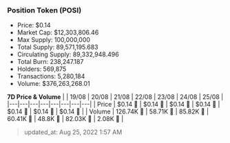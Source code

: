
  ### Position Token (POSI)
  - Price: $0.14
  - Market Cap: $12,303,806.46
  - Max Supply: 100,000,000
  - Total Supply: 89,571,195.683
  - Circulating Supply: 89,332,948.496
  - Total Burn: 238,247.187
  - Holders: 569,875
  - Transactions: 5,280,184
  - Volume: $376,263,268.01

  **7D Price & Volume**
  | | 19&#x2F;08 | 20&#x2F;08 | 21&#x2F;08 | 22&#x2F;08 | 23&#x2F;08 | 24&#x2F;08 | 25&#x2F;08 |
  |---|---|---|---|---|---|---|---|
  | Price | $0.14 🔻 | $0.14 🔻 | $0.14 🚀 | $0.14 🔻 | $0.14 🔻 | $0.14 🔻 | $0.14 🚀 |
  | Volume | 126.74K 🚀 | 58.71K 🔻 | 85.82K 🚀 | 60.41K 🔻 | 48.8K 🔻 | 82.03K 🚀 | 2.08K 🔻 |

  > updated_at: Aug 25, 2022 1:57 AM

